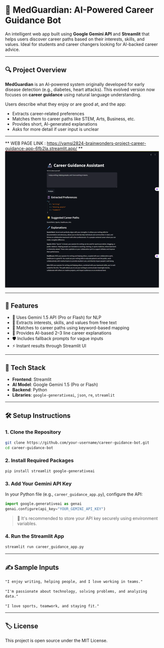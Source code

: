 # 💼 MedGuardian: AI-Powered Career Guidance Bot

An intelligent web app built using **Google Gemini API** and **Streamlit** that helps users discover career paths based on their interests, skills, and values. Ideal for students and career changers looking for AI-backed career advice.

---

## 🔍 Project Overview

**MedGuardian** is an AI-powered system originally developed for early disease detection (e.g., diabetes, heart attacks). This evolved version now focuses on **career guidance** using natural language understanding.

Users describe what they enjoy or are good at, and the app:

- Extracts career-related preferences
- Matches them to career paths like STEM, Arts, Business, etc.
- Provides short, AI-generated explanations
- Asks for more detail if user input is unclear

---

** WEB PAGE LINK : https://vamsi2824-brainwonders-project-career-guidance-app-6fb2la.streamlit.app/ **
![SCREENSHOT](./screencapture-localhost-8503-2025-06-13-22_51_10.png)

---

## 🚀 Features

- 🔑 Uses Gemini 1.5 API (Pro or Flash) for NLP
- 🧠 Extracts interests, skills, and values from free text
- 🎯 Matches to career paths using keyword-based mapping
- 📘 Provides AI-based 2–3 line career explanations
- 🛡️ Includes fallback prompts for vague inputs
- ⚡ Instant results through Streamlit UI

---

## 🧱 Tech Stack

- **Frontend**: Streamlit
- **AI Model**: Google Gemini 1.5 (Pro or Flash)
- **Backend**: Python
- **Libraries**: `google-generativeai`, `json`, `re`, `streamlit`

---

## 🛠️ Setup Instructions

### 1. Clone the Repository

```bash
git clone https://github.com/your-username/career-guidance-bot.git
cd career-guidance-bot
```

### 2. Install Required Packages

```bash
pip install streamlit google-generativeai
```

### 3. Add Your Gemini API Key

In your Python file (e.g., `career_guidance_app.py`), configure the API:

```python
import google.generativeai as genai
genai.configure(api_key="YOUR_GEMINI_API_KEY")
```

> 🔐 It's recommended to store your API key securely using environment variables.

### 4. Run the Streamlit App

```bash
streamlit run career_guidance_app.py
```

---

## ✍️ Sample Inputs

```text
"I enjoy writing, helping people, and I love working in teams."

"I'm passionate about technology, solving problems, and analyzing data."

"I love sports, teamwork, and staying fit."
```

---

## 🏷️ License

This project is open source under the MIT License.
